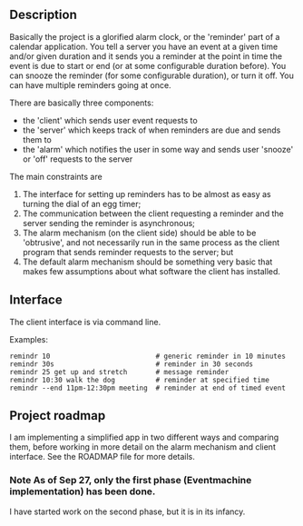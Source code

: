 ## Description

Basically the project is a glorified alarm clock, or the 'reminder' part of a calendar application.  You tell a server you have an event at a given time and/or given duration and it sends you a reminder at the point in time the event is due to start or end (or at some configurable duration before).  You can snooze the reminder (for some configurable duration), or turn it off.  You can have multiple reminders going at once.  

There are basically three components:

- the 'client' which sends user event requests to
- the 'server' which keeps track of when reminders are due and sends them to
- the 'alarm' which notifies the user in some way and sends user 'snooze' or 'off' requests to the server

The main constraints are

1. The interface for setting up reminders has to be almost as easy as turning the dial of an egg timer;
2. The communication between the client requesting a reminder and the server sending the reminder is asynchronous;
3. The alarm mechanism (on the client side) should be able to be 'obtrusive', and not necessarily run in the same process as the client program that sends reminder requests to the server; but
4. The default alarm mechanism should be something very basic that makes few assumptions about what software the client has installed.


## Interface

The client interface is via command line.

Examples:

    remindr 10                          # generic reminder in 10 minutes
    remindr 30s                         # reminder in 30 seconds
    remindr 25 get up and stretch       # message reminder
    remindr 10:30 walk the dog          # reminder at specified time
    remindr --end 11pm-12:30pm meeting  # reminder at end of timed event
    

## Project roadmap

I am implementing a simplified app in two different ways and comparing them, before working in more detail on the alarm mechanism and client interface.  See the ROADMAP file for more details.

### Note As of Sep 27, only the first phase (Eventmachine implementation) has been done.  

I have started work on the second phase, but it is in its infancy.

